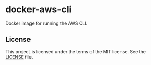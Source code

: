 # docker-aws-cli
Docker image for running the AWS CLI.

## License

This project is licensed under the terms of the MIT license. See the [LICENSE](LICENSE) file.
